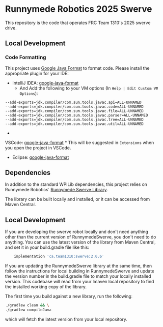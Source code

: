 # Runnymede Robotics 2025 Swerve

This repository is the code that operates FRC Team 1310's 2025 swerve drive.

## Local Development

### Code Formatting

This project uses [Google Java Format](https://github.com/google/google-java-format) to format code. Please install the
appropriate plugin for your IDE:

* IntelliJ IDEA: [google-java-format](https://plugins.jetbrains.com/plugin/8527-google-java-format)
    * And Add the following to your VM options (In `Help | Edit Custom VM Options`):

```
--add-exports=jdk.compiler/com.sun.tools.javac.api=ALL-UNNAMED
--add-exports=jdk.compiler/com.sun.tools.javac.code=ALL-UNNAMED
--add-exports=jdk.compiler/com.sun.tools.javac.file=ALL-UNNAMED
--add-exports=jdk.compiler/com.sun.tools.javac.parser=ALL-UNNAMED
--add-exports=jdk.compiler/com.sun.tools.javac.tree=ALL-UNNAMED
--add-exports=jdk.compiler/com.sun.tools.javac.util=ALL-UNNAMED
```

*
VSCode: [google-java-format](https://marketplace.visualstudio.com/items?itemName=JoseVSeb.google-java-format-for-vs-code)
    * This will be suggested in `Extensions` when you open the project in VSCode.


* Eclipse: [google-java-format](https://marketplace.eclipse.org/content/google-java-format)

## Dependencies

In addition to the standard WPILib dependencies, this project relies on Runnymede
Robotics' [Runnymede Swerve Library](https://github.com/RunnymedeRobotics1310/RunnymedeSwerve).

The library can be built locally and installed, or it can be accessed from Maven Central.

## Local Development

If you are developing the swerve robot locally and don't need anything other than the current version of
RunnymedeSwerve, you don't need to do anything. You can use the latest version of the library from Maven Central, and
set it in your build.gradle file like this:

```gradle
    implementation 'ca.team1310:swerve:2.0.6'
```

If you are updating the RunnymedeSwerve library at the same time, then follow the instructions for local building in
RunnymedeSwerve and update the version number in the build.gradle file to match your locally installed version. This
codebase will read from your lmaven local repository to find the installed working copy of the library.

The first time you build against a new library, run the following:

```bash
./gradlew clean && \
./gradlew compileJava
```

which will fetch the latest version from your local repository.